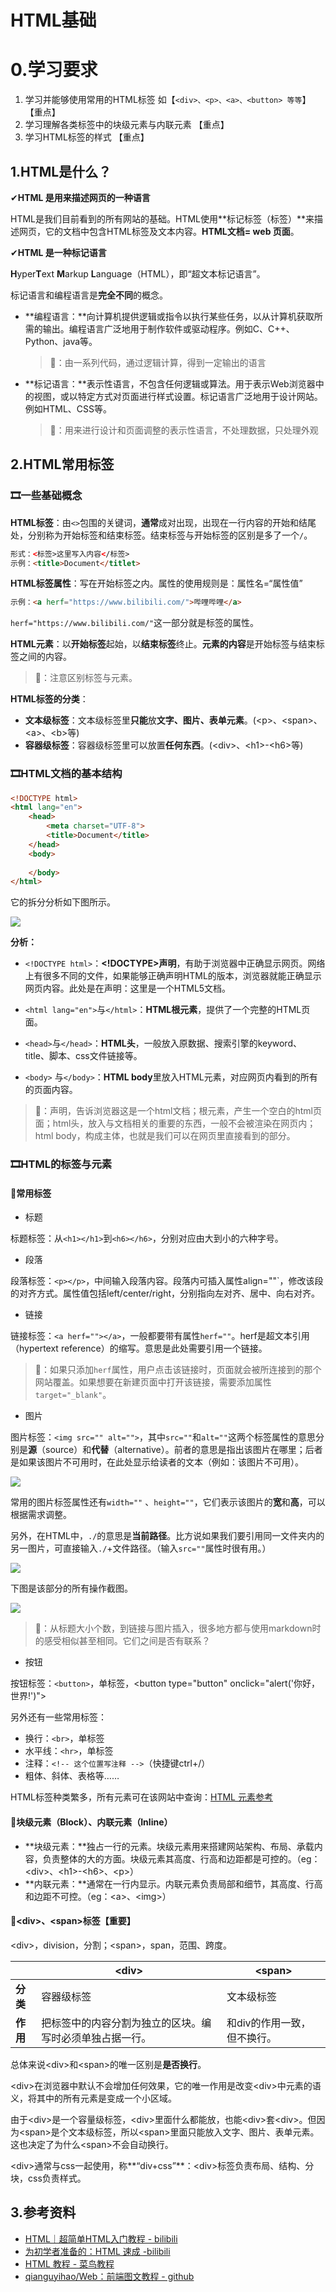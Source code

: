 # HTML基础

# 0.学习要求

1. 学习并能够使用常用的HTML标签 如【`<div>、<p>、<a>、<button> 等等`】 【重点】
2. 学习理解各类标签中的块级元素与内联元素 【重点】
3. 学习HTML标签的样式 【重点】

## 1.HTML是什么？

✔**HTML 是用来描述网页的一种语言**

HTML是我们目前看到的所有网站的基础。HTML使用**标记标签（标签）**来描述网页，它的文档中包含HTML标签及文本内容。**HTML文档= web 页面**。

✔**HTML 是一种标记语言**

**H**yper**T**ext **M**arkup **L**anguage（HTML），即“超文本标记语言”。

标记语言和编程语言是**完全不同**的概念。

- **编程语言：**向计算机提供逻辑或指令以执行某些任务，以从计算机获取所需的输出。编程语言广泛地用于制作软件或驱动程序。例如C、C++、Python、java等。

  > 🤔：由一系列代码，通过逻辑计算，得到一定输出的语言

- **标记语言：**表示性语言，不包含任何逻辑或算法。用于表示Web浏览器中的视图，或以特定方式对页面进行样式设置。标记语言广泛地用于设计网站。例如HTML、CSS等。

  > 🤔：用来进行设计和页面调整的表示性语言，不处理数据，只处理外观

## 2.HTML常用标签

### 🎞一些基础概念

**HTML标签**：由`<>`包围的关键词，**通常**成对出现，出现在一行内容的开始和结尾处，分别称为开始标签和结束标签。结束标签与开始标签的区别是多了一个`/`。

```html
形式：<标签>这里写入内容</标签>
示例：<title>Document</titlet>
```

**HTML标签属性**：写在开始标签之内。属性的使用规则是：属性名=“属性值”

```HTML
示例：<a herf="https://www.bilibili.com/">哔哩哔哩</a>
```

`herf="https://www.bilibili.com/"`这一部分就是标签的属性。

**HTML元素**：以**开始标签**起始，以**结束标签**终止。**元素的内容**是开始标签与结束标签之间的内容。

> 🤔：注意区别标签与元素。

**HTML标签的分类**：

- **文本级标签**：文本级标签里**只能**放**文字、图片、表单元素**。(\<p>、\<span>、\<a>、\<b>等)
- **容器级标签**：容器级标签里可以放置**任何东西**。(\<div>、\<h1>-\<h6>等)

### 🎞HTML文档的基本结构

```html
<!DOCTYPE html>
<html lang="en">
    <head>
        <meta charset="UTF-8">
        <title>Document</title>
    </head>
    <body>
        
    </body>
</html>
```

它的拆分分析如下图所示。

![](https://github.com/BurnedChocolate/Tasks/blob/13e2acf4b849996e6f65f0185de016693fd05c61/%E9%98%B6%E6%AE%B53%E7%AC%94%E8%AE%B0/pictures/html%E6%96%87%E4%BB%B6%E7%BB%93%E6%9E%84.jpg)

**分析：**

- `<!DOCTYPE html>`：**<!DOCTYPE>声明**，有助于浏览器中正确显示网页。网络上有很多不同的文件，如果能够正确声明HTML的版本，浏览器就能正确显示网页内容。此处是在声明：这里是一个HTML5文档。
- `<html lang="en">`与`</html>`：**HTML根元素**，提供了一个完整的HTML页面。

- `<head>`与`</head>`：**HTML头**，一般放入原数据、搜索引擎的keyword、title、脚本、css文件链接等。
- `<body>` 与`</body>`：**HTML body**里放入HTML元素，对应网页内看到的所有的页面内容。

> 🤔：声明，告诉浏览器这是一个html文档；根元素，产生一个空白的html页面；html头，放入与文档相关的重要的东西，一般不会被渲染在网页内；html body，构成主体，也就是我们可以在网页里直接看到的部分。

### 🎞HTML的标签与元素

#### 📕常用标签

- 标题

标题标签：从`<h1></h1>`到`<h6></h6>`，分别对应由大到小的六种字号。

- 段落

段落标签：`<p></p>`，中间输入段落内容。段落内可插入属性align=""`，修改该段的对齐方式。属性值包括left/center/right，分别指向左对齐、居中、向右对齐。

- 链接

链接标签：`<a herf=""></a>`，一般都要带有属性`herf=""`。herf是超文本引用（hypertext reference）的缩写。意思是此处需要引用一个链接。

> 🤔：如果只添加`herf`属性，用户点击该链接时，页面就会被所连接到的那个网站覆盖。如果想要在新建页面中打开该链接，需要添加属性`target="_blank"`。

- 图片

图片标签：`<img src="" alt="">`，其中`src=""`和`alt=""`这两个标签属性的意思分别是**源**（source）和**代替**（alternative）。前者的意思是指出该图片在哪里；后者是如果该图片不可用时，在此处显示给读者的文本（例如：该图片不可用）。

![](https://github.com/BurnedChocolate/Tasks/blob/1360f90cf0a1a006c91ef1f38b549551a8cb94e8/%E9%98%B6%E6%AE%B53%E7%AC%94%E8%AE%B0/pictures/%E5%9B%BE%E7%89%87%E4%B8%8D%E5%8F%AF%E7%94%A8.jpg)

常用的图片标签属性还有`width=""` 、`height=""`，它们表示该图片的**宽**和**高**，可以根据需求调整。

另外，在HTML中，`./`的意思是**当前路径**。比方说如果我们要引用同一文件夹内的另一图片，可直接输入`./`+文件路径。（输入`src=""`属性时很有用。）

![](https://github.com/BurnedChocolate/Tasks/blob/1360f90cf0a1a006c91ef1f38b549551a8cb94e8/%E9%98%B6%E6%AE%B53%E7%AC%94%E8%AE%B0/pictures/%E8%B7%AF%E5%BE%84img.jpg)


下图是该部分的所有操作截图。

![](https://github.com/BurnedChocolate/Tasks/blob/1360f90cf0a1a006c91ef1f38b549551a8cb94e8/%E9%98%B6%E6%AE%B53%E7%AC%94%E8%AE%B0/pictures/%E6%A0%87%E9%A2%98%E7%AD%89%E6%93%8D%E4%BD%9C%E6%88%AA%E5%9B%BE%E4%B8%80%E8%A7%88.jpg)

>  🤔：从标题大小个数，到链接与图片插入，很多地方都与使用markdown时的感受相似甚至相同。它们之间是否有联系？

- 按钮

按钮标签：`<button>`，单标签，\<button type="button" onclick="alert('你好，世界!')">

另外还有一些常用标签：

- 换行：`<br>`，单标签
- 水平线：`<hr>`，单标签
- 注释：`<!-- 这个位置写注释 -->`（快捷键ctrl+/）
- 粗体、斜体、表格等……

HTML标签种类繁多，所有元素可在该网站中查询：[HTML 元素参考](https://developer.mozilla.org/zh-CN/docs/Web/HTML/Element)

#### 📕块级元素（Block）、内联元素（Inline）

- **块级元素：**独占一行的元素。块级元素用来搭建网站架构、布局、承载内容，负责整体的大的方面。块级元素其高度、行高和边距都是可控的。（eg：\<div>、\<h1>-\<h6>、\<p>）
- **内联元素：**通常在一行内显示。内联元素负责局部和细节，其高度、行高和边距不可控。（eg：\<a>、\<img>）

#### 📕\<div>、\<span>标签【重要】

\<div>，division，分割；\<span>，span，范围、跨度。

|          | \<div>                                                   | \<span>                     |
| -------- | -------------------------------------------------------- | --------------------------- |
| **分类** | 容器级标签                                               | 文本级标签                  |
| **作用** | 把标签中的内容分割为独立的区块。编写时必须单独占据一行。 | 和div的作用一致，但不换行。 |

总体来说\<div>和\<span>的唯一区别是**是否换行**。

\<div>在浏览器中默认不会增加任何效果，它的唯一作用是改变\<div>中元素的语义，将其中的所有元素是变成一个小区域。

由于\<div>是一个容量级标签，\<div>里面什么都能放，也能\<div>套\<div>。但因为\<span>是个文本级标签，所以\<span>里面只能放入文字、图片、表单元素。这也决定了为什么\<span>不会自动换行。

\<div>通常与css一起使用，称**“div+css”**：\<div>标签负责布局、结构、分块，css负责样式。

## 3.参考资料

- [HTML｜超简单HTML入门教程 - bilibili](https://www.bilibili.com/video/BV1gP4y1E75S)
- [为初学者准备的：HTML 速成 -bilibili](https://www.bilibili.com/video/BV1vs411M7aT)
- [HTML 教程 - 菜鸟教程](https://www.runoob.com/html/html-tutorial.html)
- [qianguyihao/Web：前端图文教程 - github](https://github.com/qianguyihao/Web)